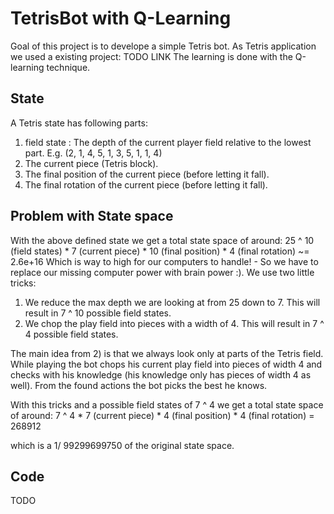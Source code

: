 # TetrisBot with Q-Learning
<p>
Goal of this project is to develope a simple Tetris bot.
As Tetris application we used a existing project: TODO LINK
The learning is done with the Q-learning technique.
</p>
<h2>State</h2>
<p>
A Tetris state has following parts:
<ol>
<li>field state : The depth of the current player field relative to the lowest part. E.g. (2, 1, 4, 5, 1, 3, 5, 1, 1, 4)
<li>The current piece (Tetris block).
<li>The final position of the current piece (before letting it fall).
<li>The final rotation of the current piece (before letting it fall).
</ol>
</p>
<h2>Problem with State space</h2>
<p>
With the above defined state we get a total state space of around:
25 ^ 10 (field states) * 7 (current piece) * 10 (final position) * 4 (final rotation) ~= 2.6e+16
Which is way to high for our computers to handle! - So we have to replace our missing computer power with brain power :).
We use two little tricks:
<ol>
<li>We reduce the max depth we are looking at from 25 down to 7. This will result in 7 ^ 10 possible field states.
<li>We chop the play field into pieces with a width of 4. This will result in 7 ^ 4 possible field states.
</ol>
The main idea from 2) is that we always look only at parts of the Tetris field. 
While playing the bot chops his current play field into pieces of width 4 and checks with his knowledge (his knowledge only has pieces of width 4 as well).
From the found actions the bot picks the best he knows.

With this tricks and a possible field states of 7 ^ 4 we get a total state space of around:
7 ^ 4 * 7 (current piece) * 4 (final position) * 4 (final rotation) = 268912

which is a 1/ 99299699750 of the original state space. 
</p>
<h2>Code</h2>
<p>
TODO
</p>
